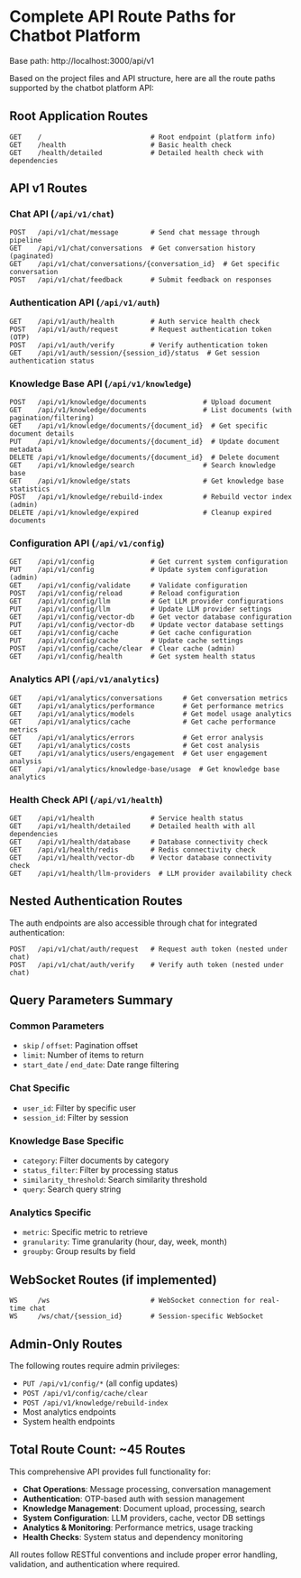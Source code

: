 # Complete API Route Paths for Chatbot Platform

Base path: http://localhost:3000/api/v1

Based on the project files and API structure, here are all the route paths supported by the chatbot platform API:

## Root Application Routes

```
GET    /                           # Root endpoint (platform info)
GET    /health                     # Basic health check
GET    /health/detailed            # Detailed health check with dependencies
```

## API v1 Routes

### Chat API (`/api/v1/chat`)

```
POST   /api/v1/chat/message        # Send chat message through pipeline
GET    /api/v1/chat/conversations  # Get conversation history (paginated)
GET    /api/v1/chat/conversations/{conversation_id}  # Get specific conversation
POST   /api/v1/chat/feedback       # Submit feedback on responses
```

### Authentication API (`/api/v1/auth`)

```
GET    /api/v1/auth/health         # Auth service health check
POST   /api/v1/auth/request        # Request authentication token (OTP)
POST   /api/v1/auth/verify         # Verify authentication token
GET    /api/v1/auth/session/{session_id}/status  # Get session authentication status
```

### Knowledge Base API (`/api/v1/knowledge`)

```
POST   /api/v1/knowledge/documents              # Upload document
GET    /api/v1/knowledge/documents              # List documents (with pagination/filtering)
GET    /api/v1/knowledge/documents/{document_id}  # Get specific document details
PUT    /api/v1/knowledge/documents/{document_id}  # Update document metadata
DELETE /api/v1/knowledge/documents/{document_id}  # Delete document
GET    /api/v1/knowledge/search                 # Search knowledge base
GET    /api/v1/knowledge/stats                  # Get knowledge base statistics
POST   /api/v1/knowledge/rebuild-index          # Rebuild vector index (admin)
DELETE /api/v1/knowledge/expired                # Cleanup expired documents
```

### Configuration API (`/api/v1/config`)

```
GET    /api/v1/config              # Get current system configuration
PUT    /api/v1/config              # Update system configuration (admin)
GET    /api/v1/config/validate     # Validate configuration
POST   /api/v1/config/reload       # Reload configuration
GET    /api/v1/config/llm          # Get LLM provider configurations
PUT    /api/v1/config/llm          # Update LLM provider settings
GET    /api/v1/config/vector-db    # Get vector database configuration
PUT    /api/v1/config/vector-db    # Update vector database settings
GET    /api/v1/config/cache        # Get cache configuration
PUT    /api/v1/config/cache        # Update cache settings
POST   /api/v1/config/cache/clear  # Clear cache (admin)
GET    /api/v1/config/health       # Get system health status
```

### Analytics API (`/api/v1/analytics`)

```
GET    /api/v1/analytics/conversations     # Get conversation metrics
GET    /api/v1/analytics/performance       # Get performance metrics
GET    /api/v1/analytics/models            # Get model usage analytics
GET    /api/v1/analytics/cache             # Get cache performance metrics
GET    /api/v1/analytics/errors            # Get error analysis
GET    /api/v1/analytics/costs             # Get cost analysis
GET    /api/v1/analytics/users/engagement  # Get user engagement analysis
GET    /api/v1/analytics/knowledge-base/usage  # Get knowledge base analytics
```

### Health Check API (`/api/v1/health`)

```
GET    /api/v1/health              # Service health status
GET    /api/v1/health/detailed     # Detailed health with all dependencies
GET    /api/v1/health/database     # Database connectivity check
GET    /api/v1/health/redis        # Redis connectivity check
GET    /api/v1/health/vector-db    # Vector database connectivity check
GET    /api/v1/health/llm-providers  # LLM provider availability check
```

## Nested Authentication Routes

The auth endpoints are also accessible through chat for integrated authentication:

```
POST   /api/v1/chat/auth/request   # Request auth token (nested under chat)
POST   /api/v1/chat/auth/verify    # Verify auth token (nested under chat)
```

## Query Parameters Summary

### Common Parameters
- `skip` / `offset`: Pagination offset
- `limit`: Number of items to return
- `start_date` / `end_date`: Date range filtering

### Chat Specific
- `user_id`: Filter by specific user
- `session_id`: Filter by session

### Knowledge Base Specific
- `category`: Filter documents by category
- `status_filter`: Filter by processing status
- `similarity_threshold`: Search similarity threshold
- `query`: Search query string

### Analytics Specific
- `metric`: Specific metric to retrieve
- `granularity`: Time granularity (hour, day, week, month)
- `groupby`: Group results by field

## WebSocket Routes (if implemented)

```
WS     /ws                         # WebSocket connection for real-time chat
WS     /ws/chat/{session_id}       # Session-specific WebSocket
```

## Admin-Only Routes

The following routes require admin privileges:
- `PUT /api/v1/config/*` (all config updates)
- `POST /api/v1/config/cache/clear`
- `POST /api/v1/knowledge/rebuild-index`
- Most analytics endpoints
- System health endpoints

## Total Route Count: ~45 Routes

This comprehensive API provides full functionality for:
- **Chat Operations**: Message processing, conversation management
- **Authentication**: OTP-based auth with session management
- **Knowledge Management**: Document upload, processing, search
- **System Configuration**: LLM providers, cache, vector DB settings
- **Analytics & Monitoring**: Performance metrics, usage tracking
- **Health Checks**: System status and dependency monitoring

All routes follow RESTful conventions and include proper error handling, validation, and authentication where required.